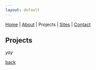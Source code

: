```yaml
---
layout: default
---
```

[Home](./) | [About](./about.md) | Projects | [Sites](./sites.md) | [Contact](./contact.md)

## Projects

_yay_

[back](./)
